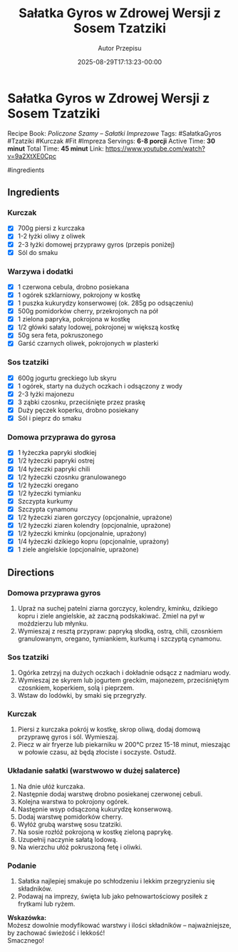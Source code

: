 ﻿---
draft: true
title: "Sałatka Gyros w Zdrowej Wersji z Sosem Tzatziki"
author: "Autor Przepisu"
recipe_image: images/recipe-headers/default.avif
date: 2025-08-29T17:13:23-00:00
categories: ["do-kategoryzacji"]
tags: ["draft"]
tagline: "Przepis do sformatowania"
servings: 4
prep_time: 15
cook: true
cook_time: 30
calories: 300
protein: 20
fat: 10
carbohydrate: 25
---
# Sałatka Gyros w Zdrowej Wersji z Sosem Tzatziki

Recipe Book: *Policzone Szamy – Sałatki Imprezowe*
Tags: #SałatkaGyros #Tzatziki #Kurczak #Fit #Impreza
Servings: **6-8 porcji**
Active Time: **30 minut**
Total Time: **45 minut**
Link: https://www.youtube.com/watch?v=9a2XtXE0Cpc

#ingredients 
## Ingredients

### Kurczak
- [x] 700g piersi z kurczaka
- [x] 1-2 łyżki oliwy z oliwek
- [x] 2-3 łyżki domowej przyprawy gyros (przepis poniżej)
- [x] Sól do smaku

### Warzywa i dodatki
- [x] 1 czerwona cebula, drobno posiekana
- [x] 1 ogórek szklarniowy, pokrojony w kostkę
- [x] 1 puszka kukurydzy konserwowej (ok. 285g po odsączeniu)
- [x] 500g pomidorków cherry, przekrojonych na pół
- [x] 1 zielona papryka, pokrojona w kostkę
- [x] 1/2 główki sałaty lodowej, pokrojonej w większą kostkę
- [x] 50g sera feta, pokruszonego
- [x] Garść czarnych oliwek, pokrojonych w plasterki

### Sos tzatziki
- [x] 600g jogurtu greckiego lub skyru
- [x] 1 ogórek, starty na dużych oczkach i odsączony z wody
- [x] 2-3 łyżki majonezu
- [x] 3 ząbki czosnku, przeciśnięte przez praskę
- [x] Duży pęczek koperku, drobno posiekany
- [x] Sól i pieprz do smaku

### Domowa przyprawa do gyrosa
- [x] 1 łyżeczka papryki słodkiej
- [x] 1/2 łyżeczki papryki ostrej
- [x] 1/4 łyżeczki papryki chili
- [x] 1/2 łyżeczki czosnku granulowanego
- [x] 1/2 łyżeczki oregano
- [x] 1/2 łyżeczki tymianku
- [x] Szczypta kurkumy
- [x] Szczypta cynamonu
- [x] 1/2 łyżeczki ziaren gorczycy (opcjonalnie, uprażone)
- [x] 1/2 łyżeczki ziaren kolendry (opcjonalnie, uprażone)
- [x] 1/2 łyżeczki kminku (opcjonalnie, uprażony)
- [x] 1/4 łyżeczki dzikiego kopru (opcjonalnie, uprażony)
- [x] 1 ziele angielskie (opcjonalnie, uprażone)

## Directions

### Domowa przyprawa gyros
1. Upraż na suchej patelni ziarna gorczycy, kolendry, kminku, dzikiego kopru i ziele angielskie, aż zaczną podskakiwać. Zmiel na pył w moździerzu lub młynku.
2. Wymieszaj z resztą przypraw: papryką słodką, ostrą, chili, czosnkiem granulowanym, oregano, tymiankiem, kurkumą i szczyptą cynamonu.

### Sos tzatziki
1. Ogórka zetrzyj na dużych oczkach i dokładnie odsącz z nadmiaru wody.
2. Wymieszaj ze skyrem lub jogurtem greckim, majonezem, przeciśniętym czosnkiem, koperkiem, solą i pieprzem.
3. Wstaw do lodówki, by smaki się przegryzły.

### Kurczak
1. Piersi z kurczaka pokrój w kostkę, skrop oliwą, dodaj domową przyprawę gyros i sól. Wymieszaj.
2. Piecz w air fryerze lub piekarniku w 200°C przez 15-18 minut, mieszając w połowie czasu, aż będą złociste i soczyste. Ostudź.

### Układanie sałatki (warstwowo w dużej salaterce)
1. Na dnie ułóż kurczaka.
2. Następnie dodaj warstwę drobno posiekanej czerwonej cebuli.
3. Kolejna warstwa to pokrojony ogórek.
4. Następnie wsyp odsączoną kukurydzę konserwową.
5. Dodaj warstwę pomidorków cherry.
6. Wyłóż grubą warstwę sosu tzatziki.
7. Na sosie rozłóż pokrojoną w kostkę zieloną paprykę.
8. Uzupełnij naczynie sałatą lodową.
9. Na wierzchu ułóż pokruszoną fetę i oliwki.

### Podanie
1. Sałatka najlepiej smakuje po schłodzeniu i lekkim przegryzieniu się składników.
2. Podawaj na imprezy, święta lub jako pełnowartościowy posiłek z frytkami lub ryżem.

**Wskazówka:**  
Możesz dowolnie modyfikować warstwy i ilości składników – najważniejsze, by zachować świeżość i lekkość!  
Smacznego!